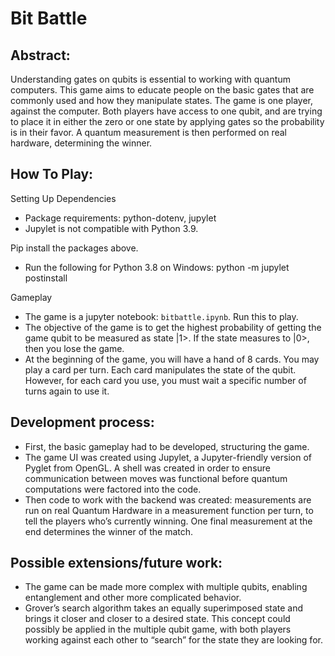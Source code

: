 # Bit Battle

## Abstract:

Understanding gates on qubits is essential to working with quantum computers. This game aims to educate people on the basic gates that are commonly used and how they manipulate states. The game is one player, against the computer. Both players have access to one qubit, and are trying to place it in either the zero or one state by applying gates so the probability is in their favor. A quantum measurement is then performed on real hardware, determining the winner.

## How To Play:

Setting Up Dependencies

- Package requirements: python-dotenv, jupylet
- Jupylet is not compatible with Python 3.9.

Pip install the packages above.

- Run the following for Python 3.8 on Windows: python -m jupylet postinstall

Gameplay

- The game is a jupyter notebook: `bitbattle.ipynb`. Run this to play.
- The objective of the game is to get the highest probability of getting the game qubit to be measured as state |1>. If the state measures to |0>, then you lose the game. 
- At the beginning of the game, you will have a hand of 8 cards. You may play a card per turn. Each card manipulates the state of the qubit. However, for each card you use, you must wait a specific number of turns again to use it.

## Development process:

- First, the basic gameplay had to be developed, structuring the game.
- The game UI was created using Jupylet, a Jupyter-friendly version of Pyglet from OpenGL. A shell was created in order to ensure communication between moves was functional before quantum computations were factored into the code.
- Then code to work with the backend was created: measurements are run on real Quantum Hardware in a measurement function per turn, to tell the players who’s currently winning. One final measurement at the end determines the winner of the match.

## Possible extensions/future work:

- The game can be made more complex with multiple qubits, enabling entanglement and other more complicated behavior. 
- Grover’s search algorithm takes an equally superimposed state and brings it closer and closer to a desired state. This concept could possibly be applied in the multiple qubit game, with both players working against each other to “search” for the state they are looking for.